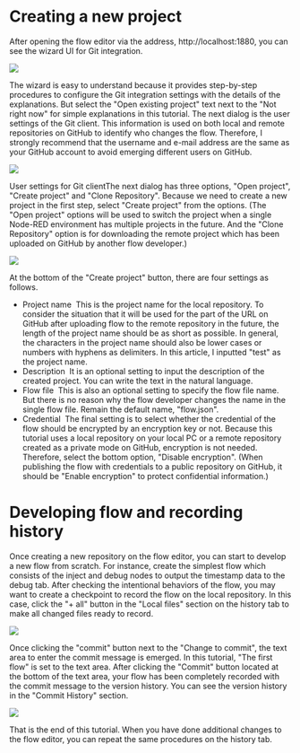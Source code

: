 # Creating a new project
After opening the flow editor via the address, http://localhost:1880, you can see the wizard UI for Git integration.

![](https://miro.medium.com/v2/resize:fit:4800/format:webp/1*dd4gdrXn5t_DyGv8xIOjzw.png)

The wizard is easy to understand because it provides step-by-step procedures to configure the Git integration settings with the details of the explanations. But select the "Open existing project" text next to the "Not right now" for simple explanations in this tutorial. The next dialog is the user settings of the Git client. This information is used on both local and remote repositories on GitHub to identify who changes the flow. Therefore, I strongly recommend that the username and e-mail address are the same as your GitHub account to avoid emerging different users on GitHub.

![](https://miro.medium.com/v2/resize:fit:4800/format:webp/1*Eu5z0pvTDo3Yf6MSWoYZ3Q.png)

User settings for Git clientThe next dialog has three options, "Open project", "Create project" and "Clone Repository". Because we need to create a new project in the first step, select "Create project" from the options. (The "Open project" options will be used to switch the project when a single Node-RED environment has multiple projects in the future. And the "Clone Repository" option is for downloading the remote project which has been uploaded on GitHub by another flow developer.)

![](https://miro.medium.com/v2/resize:fit:4800/format:webp/1*rT0iDmmsPfygAVkIDPg0UQ.png)

At the bottom of the "Create project" button, there are four settings as follows.
- Project name
 This is the project name for the local repository. To consider the situation that it will be used for the part of the URL on GitHub after uploading flow to the remote repository in the future, the length of the project name should be as short as possible. In general, the characters in the project name should also be lower cases or numbers with hyphens as delimiters. In this article, I inputted "test" as the project name.
- Description
 It is an optional setting to input the description of the created project. You can write the text in the natural language.
- Flow file
 This is also an optional setting to specify the flow file name. But there is no reason why the flow developer changes the name in the single flow file. Remain the default name, "flow.json".
- Credential
 The final setting is to select whether the credential of the flow should be encrypted by an encryption key or not. Because this tutorial uses a local repository on your local PC or a remote repository created as a private mode on GitHub, encryption is not needed. Therefore, select the bottom option, "Disable encryption". (When publishing the flow with credentials to a public repository on GitHub, it should be "Enable encryption" to protect confidential information.)

# Developing flow and recording history
Once creating a new repository on the flow editor, you can start to develop a new flow from scratch. For instance, create the simplest flow which consists of the inject and debug nodes to output the timestamp data to the debug tab. After checking the intentional behaviors of the flow, you may want to create a checkpoint to record the flow on the local repository. In this case, click the "+ all" button in the "Local files" section on the history tab to make all changed files ready to record.

![](https://miro.medium.com/v2/resize:fit:4800/format:webp/1*XmjZI4zu3MQgTNq4fyYNog.png)

Once clicking the "commit" button next to the "Change to commit", the text area to enter the commit message is emerged. In this tutorial, "The first flow" is set to the text area. After clicking the "Commit" button located at the bottom of the text area, your flow has been completely recorded with the commit message to the version history. You can see the version history in the "Commit History" section.

![](https://miro.medium.com/v2/resize:fit:4800/format:webp/1*rDZbUY5_DfuB8Zrxb8_47A.png)

That is the end of this tutorial. When you have done additional changes to the flow editor, you can repeat the same procedures on the history tab.
